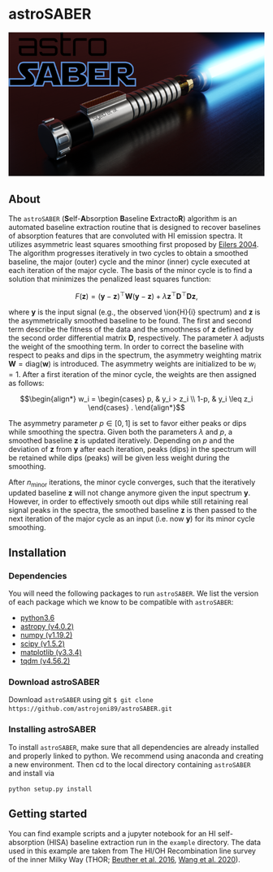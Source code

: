 <!--
  Title: astroSABER
  Description: Self-Absorption Baseline ExtractoR developed for systematic baseline fitting.
  Author: astrojoni89
-->

# astroSABER

![astroSABER logo](./docs/astrosaber_promo_lowres.png)


## About
The `astroSABER` (**S**elf-**A**bsorption **B**aseline **E**xtracto**R**) algorithm is an automated baseline extraction routine that is designed to recover baselines of absorption features that are convoluted with HI emission spectra. It utilizes asymmetric least squares smoothing first proposed by [Eilers 2004](https://pubs.acs.org/doi/10.1021/ac034800e). The algorithm progresses iteratively in two cycles to obtain a smoothed baseline, the major (outer) cycle and the minor (inner) cycle executed at each iteration of the major cycle. The basis of the minor cycle is to find a solution that minimizes the penalized least squares function:


$$\begin{equation}
F(\mathbf{z}) = (\mathbf{y} - \mathbf{z})^\top \mathbf{W} (\mathbf{y} - \mathbf{z}) + \lambda \mathbf{z}^\top \mathbf{D}^\top \mathbf{D} \mathbf{z} ,
\end{equation}$$

where $\mathbf{y}$ is the input signal (e.g., the observed \ion{H}{i} spectrum) and $\mathbf{z}$ is the asymmetrically smoothed baseline to be found. The first and second term describe the fitness of the data and the smoothness of $\mathbf{z}$ defined by the second order differential matrix $\mathbf{D}$, respectively. The parameter $\lambda$ adjusts the weight of the smoothing term. In order to correct the baseline with respect to peaks and dips in the spectrum, the asymmetry weighting matrix $\mathbf{W} = \mathrm{diag}(\mathbf{w})$ is introduced. The asymmetry weights are initialized to be $w_i=1$. After a first iteration of the minor cycle, the weights are then assigned as follows:

$$\begin{align*}
    w_i = \begin{cases}
    p, & y_i > z_i \\
    1-p, & y_i \leq z_i
    \end{cases} .
\end{align*}$$

The asymmetry parameter $p\in[0,1]$ is set to favor either peaks or dips while smoothing the spectra. Given both the parameters $\lambda$ and $p$, a smoothed baseline $\mathbf{z}$ is updated iteratively. Depending on $p$ and the deviation of $\mathbf{z}$ from $\mathbf{y}$ after each iteration, peaks (dips) in the spectrum will be retained while dips (peaks) will be given less weight during the smoothing.

After $n_{\mathrm{minor}}$ iterations, the minor cycle converges, such that the iteratively updated baseline $\mathbf{z}$ will not change anymore given the input spectrum $\mathbf{y}$. However, in order to effectively smooth out dips while still retaining real signal peaks in the spectra, the smoothed baseline $\mathbf{z}$ is then passed to the next iteration of the major cycle as an input (i.e. now $\mathbf{y}$) for its minor cycle smoothing.


## Installation
### Dependencies
You will need the following packages to run `astroSABER`. We list the version of each package which we know to be compatible with `astroSABER`:

* [python3.6](https://www.python.org/) 
* [astropy (v4.0.2)](https://www.astropy.org/)
* [numpy (v1.19.2)](https://numpy.org/)
* [scipy (v1.5.2)](https://www.scipy.org/)
* [matplotlib (v3.3.4)](https://matplotlib.org/)
* [tqdm (v4.56.2)](https://tqdm.github.io/)

### Download astroSABER
Download `astroSABER` using git `$ git clone https://github.com/astrojoni89/astroSABER.git`

### Installing astroSABER
To install `astroSABER`, make sure that all dependencies are already installed and properly linked to python. We recommend using anaconda and creating a new environment. Then cd to the local directory containing `astroSABER` and install via
```
python setup.py install
```

## Getting started
You can find example scripts and a jupyter notebook for an HI self-absorption (HISA) baseline extraction run in the `example` directory. The data used in this example are taken from The HI/OH Recombination line survey of the inner Milky Way (THOR; [Beuther et al. 2016](https://ui.adsabs.harvard.edu/abs/2016A%26A...595A..32B/abstract), [Wang et al. 2020](https://ui.adsabs.harvard.edu/abs/2020A%26A...634A..83W/abstract)).
